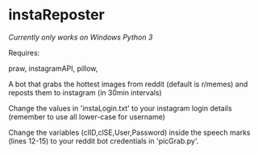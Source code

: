 # instaReposter

*Currently only works on Windows*
*Python 3*

Requires:

praw,
instagramAPI,
pillow,

A bot that grabs the hottest images from reddit (default is r/memes) and reposts them to instagram (in 30min intervals)

Change the values in 'instaLogin.txt' to your instagram login details (remember to use all lower-case for username)

Change the variables (clID,clSE,User,Password) inside the speech marks (lines 12-15) to your reddit bot credentials in 'picGrab.py'.

